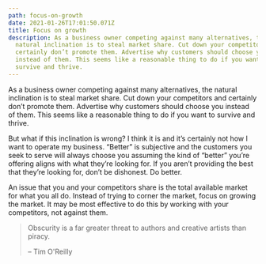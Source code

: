 ```yaml
---
path: focus-on-growth
date: 2021-01-26T17:01:50.071Z
title: Focus on growth
description: As a business owner competing against many alternatives, the
  natural inclination is to steal market share. Cut down your competitors and
  certainly don’t promote them. Advertise why customers should choose you
  instead of them. This seems like a reasonable thing to do if you want to
  survive and thrive.
---
```

As a business owner competing against many alternatives, the natural inclination is to steal market share. Cut down your competitors and certainly don’t promote them. Advertise why customers should choose you instead of them. This seems like a reasonable thing to do if you want to survive and thrive.

But what if this inclination is wrong? I think it is and it’s certainly not how I want to operate my business. “Better” is subjective and the customers you seek to serve will always choose you assuming the kind of “better” you’re offering aligns with what they’re looking for. If you aren’t providing the best that they’re looking for, don’t be dishonest. Do better.

An issue that you and your competitors share is the total available market for what you all do. Instead of trying to corner the market, focus on growing the market. It may be most effective to do this by working with your competitors, not against them.

> Obscurity is a far greater threat to authors and creative artists than piracy.
>
> – Tim O'Reilly